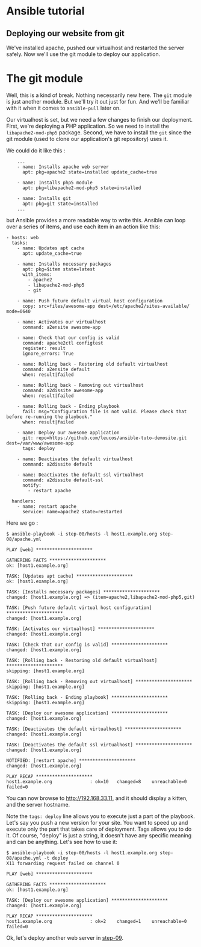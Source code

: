 Ansible tutorial
================

Deploying our website from git
------------------------------

We've installed apache, pushed our virtualhost and restarted the server safely.
Now we'll use the git module to deploy our application.

# The git module

Well, this is a kind of break. Nothing necessarily new here. The `git` module is 
just another module. But we'll try it out just for fun. And we'll be familiar with 
it when it comes to `ansible-pull` later on.

Our virtualhost is set, but we need a few changes to finish our deployment.
First, we're deploying a PHP application. So we need to install the
`libapache2-mod-php5` package. Second, we have to install the `git` since the
git module (used to clone our application's git repository) uses it.

We could do it like this :

        ...
        - name: Installs apache web server
          apt: pkg=apache2 state=installed update_cache=true

        - name: Installs php5 module
          apt: pkg=libapache2-mod-php5 state=installed

        - name: Installs git
          apt: pkg=git state=installed
        ...

but Ansible provides a more readable way to write this. Ansible can loop over a series 
of items, and use each item in an action like this:


    - hosts: web
      tasks:
        - name: Updates apt cache
          apt: update_cache=true

        - name: Installs necessary packages
          apt: pkg=$item state=latest 
          with_items:
            - apache2
            - libapache2-mod-php5
            - git

        - name: Push future default virtual host configuration
          copy: src=files/awesome-app dest=/etc/apache2/sites-available/ mode=0640

        - name: Activates our virtualhost
          command: a2ensite awesome-app

        - name: Check that our config is valid
          command: apache2ctl configtest
          register: result
          ignore_errors: True

        - name: Rolling back - Restoring old default virtualhost
          command: a2ensite default
          when: result|failed

        - name: Rolling back - Removing out virtualhost
          command: a2dissite awesome-app
          when: result|failed

        - name: Rolling back - Ending playbook
          fail: msg="Configuration file is not valid. Please check that before re-running the playbook."
          when: result|failed

        - name: Deploy our awesome application
          git: repo=https://github.com/leucos/ansible-tuto-demosite.git dest=/var/www/awesome-app
          tags: deploy

        - name: Deactivates the default virtualhost
          command: a2dissite default

        - name: Deactivates the default ssl virtualhost
          command: a2dissite default-ssl
          notify:
            - restart apache

      handlers:
        - name: restart apache
          service: name=apache2 state=restarted


Here we go :

    $ ansible-playbook -i step-08/hosts -l host1.example.org step-08/apache.yml

    PLAY [web] ********************* 

    GATHERING FACTS ********************* 
    ok: [host1.example.org]

    TASK: [Updates apt cache] ********************* 
    ok: [host1.example.org]

    TASK: [Installs necessary packages] ********************* 
    changed: [host1.example.org] => (item=apache2,libapache2-mod-php5,git)

    TASK: [Push future default virtual host configuration] ********************* 
    changed: [host1.example.org]

    TASK: [Activates our virtualhost] ********************* 
    changed: [host1.example.org]

    TASK: [Check that our config is valid] ********************* 
    changed: [host1.example.org]

    TASK: [Rolling back - Restoring old default virtualhost] ********************* 
    skipping: [host1.example.org]

    TASK: [Rolling back - Removing out virtualhost] ********************* 
    skipping: [host1.example.org]

    TASK: [Rolling back - Ending playbook] ********************* 
    skipping: [host1.example.org]

    TASK: [Deploy our awesome application] ********************* 
    changed: [host1.example.org]

    TASK: [Deactivates the default virtualhost] ********************* 
    changed: [host1.example.org]

    TASK: [Deactivates the default ssl virtualhost] ********************* 
    changed: [host1.example.org]

    NOTIFIED: [restart apache] ********************* 
    changed: [host1.example.org]

    PLAY RECAP ********************* 
    host1.example.org              : ok=10   changed=8    unreachable=0    failed=0    

You can now browse to http://192.168.33.11, and it should display a
kitten, and the server hostname.

Note the `tags: deploy` line allows you to execute just a part of the playbook. 
Let's say you push a new version for your site. You want to speed up and execute 
only the part that takes care of deployment. Tags allows you to do it.
Of course, "deploy" is just a string, it doesn't have any specific
meaning and can be anything. Let's see how to use it:

    $ ansible-playbook -i step-08/hosts -l host1.example.org step-08/apache.yml -t deploy 
    X11 forwarding request failed on channel 0

    PLAY [web] ********************* 

    GATHERING FACTS ********************* 
    ok: [host1.example.org]

    TASK: [Deploy our awesome application] ********************* 
    changed: [host1.example.org]

    PLAY RECAP ********************* 
    host1.example.org              : ok=2    changed=1    unreachable=0    failed=0    

Ok, let's deploy another web server in [step-09](https://github.com/leucos/ansible-tuto/tree/master/step-09).
